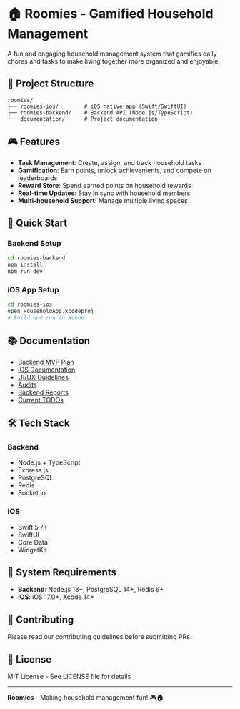 # 🏠 Roomies - Gamified Household Management

A fun and engaging household management system that gamifies daily chores and tasks to make living together more organized and enjoyable.

## 📁 Project Structure

```
roomies/
├── roomies-ios/        # iOS native app (Swift/SwiftUI)
├── roomies-backend/    # Backend API (Node.js/TypeScript)
└── documentation/      # Project documentation
```

## 🎮 Features

- **Task Management**: Create, assign, and track household tasks
- **Gamification**: Earn points, unlock achievements, and compete on leaderboards
- **Reward Store**: Spend earned points on household rewards
- **Real-time Updates**: Stay in sync with household members
- **Multi-household Support**: Manage multiple living spaces

## 🚀 Quick Start

### Backend Setup

```bash
cd roomies-backend
npm install
npm run dev
```

### iOS App Setup

```bash
cd roomies-ios
open HouseholdApp.xcodeproj
# Build and run in Xcode
```

## 📚 Documentation

- [Backend MVP Plan](roomies-backend/MVP_PLAN.md)
- [iOS Documentation](roomies-ios/documentation/README.md)
- [UI/UX Guidelines](documentation/UI_UX_GUIDELINES.md)
- [Audits](documentation/audits/)
- [Backend Reports](documentation/backend-reports/)
- [Current TODOs](documentation/TODO.md)

## 🛠 Tech Stack

### Backend
- Node.js + TypeScript
- Express.js
- PostgreSQL
- Redis
- Socket.io

### iOS
- Swift 5.7+
- SwiftUI
- Core Data
- WidgetKit

## 📱 System Requirements

- **Backend**: Node.js 18+, PostgreSQL 14+, Redis 6+
- **iOS**: iOS 17.0+, Xcode 14+

## 🤝 Contributing

Please read our contributing guidelines before submitting PRs.

## 📄 License

MIT License - See LICENSE file for details

---

**Roomies** - Making household management fun! 🎮🏠
